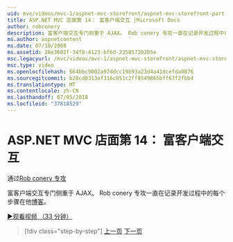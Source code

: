 ```yaml
---
uid: mvc/videos/mvc-1/aspnet-mvc-storefront/aspnet-mvc-storefront-part-14-rich-client-interaction
title: ASP.NET MVC 店面第 14： 富客户端交互 |Microsoft Docs
author: robconery
description: 富客户端交互专门侧重于 AJAX。 Rob conery 专攻一直在记录开发过程中在他的博客上的每个步骤。
ms.author: aspnetcontent
ms.date: 07/10/2008
ms.assetid: 28e3602f-34f8-4123-bf6d-235857202b5e
msc.legacyurl: /mvc/videos/mvc-1/aspnet-mvc-storefront/aspnet-mvc-storefront-part-14-rich-client-interaction
msc.type: video
ms.openlocfilehash: 664bbc9002a97ddcc19b93a23d4a41dcefda0876
ms.sourcegitcommit: b28cd0313af316c051c2ff8549865bff67f2fbb4
ms.translationtype: MT
ms.contentlocale: zh-CN
ms.lasthandoff: 07/05/2018
ms.locfileid: "37818529"
---
```

<a name="aspnet-mvc-storefront-part-14-rich-client-interaction"></a>ASP.NET MVC 店面第 14： 富客户端交互
====================
通过[Rob conery 专攻](https://github.com/robconery)

富客户端交互专门侧重于 AJAX。 Rob conery 专攻一直在记录开发过程中的每个步骤在他[博客](http://blog.wekeroad.com/mvc-storefront/mvcstore-part-14/)。

[&#9654;观看视频 （33 分钟）](https://channel9.msdn.com/Blogs/ASP-NET-Site-Videos/aspnet-mvc-storefront-part-14-rich-client-interaction)

> [!div class="step-by-step"]
> [上一页](aspnet-mvc-storefront-part-13-dependency-injection.md)
> [下一页](aspnet-mvc-storefront-part-15-public-code-review.md)
